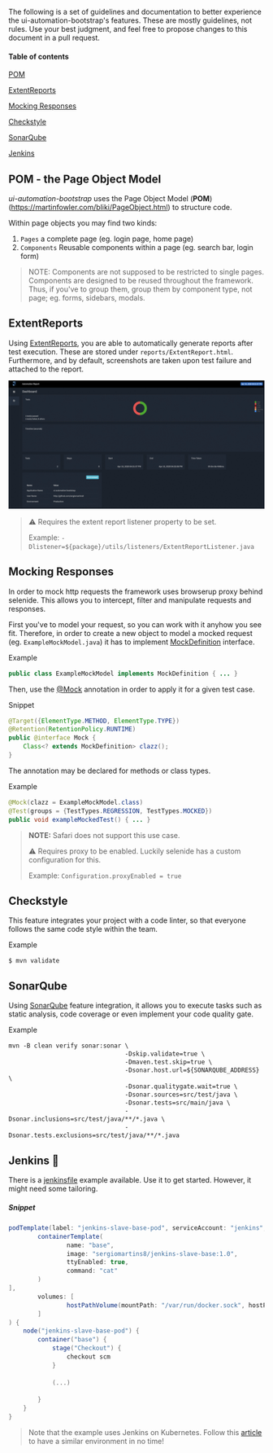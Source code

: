 The following is a set of guidelines and documentation to better experience the ui-automation-bootstrap's features. 
These are mostly guidelines, not rules. Use your best judgment, and feel free to propose changes to this document in a pull request.

#### Table of contents

[POM](#pom---the-page-object-model)

[ExtentReports](#extentreports)

[Mocking Responses](#mocking-responses)

[Checkstyle](#checkstyle)

[SonarQube](#sonarqube)

[Jenkins](#jenkins-)

## POM - the Page Object Model
*ui-automation-bootstrap* uses the Page Object Model (**POM**) (https://martinfowler.com/bliki/PageObject.html) to structure code.

Within page objects you may find two kinds:
1. `Pages` a complete page (eg. login page, home page)
1. `Components` Reusable components within a page (eg. search bar, login form)

> NOTE: Components are not supposed to be restricted to single pages. Components are designed to be reused throughout the framework. 
> Thus, if you've to group them, group them by component type, not page; eg. forms, sidebars, modals.

## ExtentReports
Using [ExtentReports](https://extentreports.com/), you are able to automatically generate reports after test execution. These are stored under `reports/ExtentReport.html`. 
Furthermore, and by default, screenshots are taken upon test failure and attached to the report.

![](img/reports.gif)

> ⚠️ Requires the extent report listener property to be set.
>
> Example: `-Dlistener=${package}/utils/listeners/ExtentReportListener.java`

## Mocking Responses
In order to mock http requests the framework uses browserup proxy behind selenide. This allows you to intercept, filter and manipulate requests and responses.

First you've to model your request, so you can work with it anyhow you see fit. 
Therefore, in order to create a new object to model a mocked request (eg. `ExampleMockModel.java`) it has to implement [MockDefinition](../src/test/java/io/company/utils/mocks/MockDefinition.java) interface.

Example
````java
public class ExampleMockModel implements MockDefinition { ... }
````

Then, use the [@Mock](../src/test/java/io/company/utils/mocks/Mock.java) annotation in order to apply it for a given test case.

Snippet
```java
@Target({ElementType.METHOD, ElementType.TYPE})
@Retention(RetentionPolicy.RUNTIME)
public @interface Mock {
    Class<? extends MockDefinition> clazz();
}
```

The annotation may be declared for methods or class types.

Example
````java
@Mock(clazz = ExampleMockModel.class)
@Test(groups = {TestTypes.REGRESSION, TestTypes.MOCKED})
public void exampleMockedTest() { ... }
````

> **NOTE:** Safari does not support this use case.
>
> ⚠️ Requires proxy to be enabled. Luckily selenide has a custom configuration for this.
>
> Example: `Configuration.proxyEnabled = true`

## Checkstyle
This feature integrates your project with a code linter, so that everyone follows the same code style within the team. 

Example
```shell script
$ mvn validate
```
 
## SonarQube
Using [SonarQube](https://www.sonarqube.org/) feature integration, it allows you to execute tasks such as static analysis, code coverage or even implement your code quality gate.

Example
```shell script
mvn -B clean verify sonar:sonar \
                                -Dskip.validate=true \
                                -Dmaven.test.skip=true \
                                -Dsonar.host.url=${SONARQUBE_ADDRESS} \
                                -Dsonar.qualitygate.wait=true \
                                -Dsonar.sources=src/test/java \
                                -Dsonar.tests=src/main/java \
                                -Dsonar.inclusions=src/test/java/**/*.java \
                                -Dsonar.tests.exclusions=src/test/java/**/*.java
```

## Jenkins 🤖
There is a [jenkinsfile](../Jenkinsfile) example available. Use it to get started. However, it might need some tailoring.

##### Snippet
```groovy
podTemplate(label: "jenkins-slave-base-pod", serviceAccount: "jenkins", containers: [
        containerTemplate(
                name: "base",
                image: "sergiomartins8/jenkins-slave-base:1.0",
                ttyEnabled: true,
                command: "cat"
        )
],
        volumes: [
                hostPathVolume(mountPath: "/var/run/docker.sock", hostPath: "/var/run/docker.sock")
        ]
) {
    node("jenkins-slave-base-pod") {
        container("base") {
            stage("Checkout") {
                checkout scm
            }
    
            (...)

        }
    }
}
```

> Note that the example uses Jenkins on Kubernetes. Follow this [article](https://medium.com/@sergiomartins8/highly-scalable-jenkins-on-minikube-8cc289a31850) to have a similar environment in no time!

